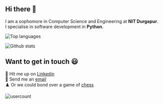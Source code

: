 ## Hi there 👋

I am a sophomore in Computer Science and Engineering at **NIT Durgapur**.</br> 
I specialise in software development in **Python**.</br>

![Top languages](https://github-readme-stats.vercel.app/api/top-langs?username=archi-007&theme=onedark&show_icons=true&locale=en&layout=compact)<br>

![Github stats](https://github-readme-stats.vercel.app/api?username=archi-007&theme=onedark&show_icons=true&count_private=true)<br>

## Want to get in touch :smiley:</br>
🔭 Hit me up on [Linkedin](https://www.linkedin.com/in/archisman-ghosh-8724511a2/)</br>
:email: Send me an [email](mailto:ag.19U10132@btech.nitdgp.ac.in)</br>
♟️ Or we could bond over a game of [chess](https://lichess.org/@/a2000b)

![usercount](https://komarev.com/ghpvc/?username=archi-007&color=red)
